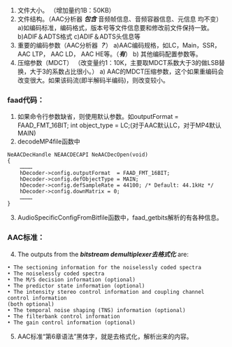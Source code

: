 ﻿
1. 文件大小。 （增加量约1B：50KB）
2. 文件结构。（AAC分析器 ***包含*** 音频帧信息、音频容器信息、元信息 均不变）
a)如编码标准，编码格式，版本号等文件信息要和修改前文件保持一致。
b)ADIF＆ADTS格式
c)ADIF＆ADTS头信息等
3. 重要的编码参数（AAC分析器 ***？***）
a)AAC编码规格，如LC，Main，SSR，AAC LTP， AAC LD， AAC HE等。（***有***）
b) 其他编码配置参数等。
4. 压缩参数（MDCT）
（改变量约1：10K，主要取MDCT系数大于3的做LSB替换，大于3的系数占比很小。）
a) AAC的MDCT压缩参数，这个如果重编码会改变很大。如果该码流(即半解码半编码)，则改变较小。

### faad代码：
1. 如果命令行参数缺省，则使用默认参数。如outputFormat = FAAD_FMT_16BIT;    int object_type = LC;(对于AAC默认LC，对于MP4默认MAIN)
2. decodeMP4file函数中
```
NeAACDecHandle NEAACDECAPI NeAACDecOpen(void)
{
    …………
    hDecoder->config.outputFormat  = FAAD_FMT_16BIT;
    hDecoder->config.defObjectType = MAIN;
    hDecoder->config.defSampleRate = 44100; /* Default: 44.1kHz */
    hDecoder->config.downMatrix = 0;
    …………
}
```
3. AudioSpecificConfigFromBitfile函数中，faad_getbits解析的有各种信息。

### AAC标准：
4. The outputs from the ***bitstream demultiplexer去格式化*** are:
```
• The sectioning information for the noiselessly coded spectra
• The noiselessly coded spectra
• The M/S decision information (optional)
• The predictor state information (optional)
• The intensity stereo control information and coupling channel control information
(both optional)
• The temporal noise shaping (TNS) information (optional)
• The filterbank control information
• The gain control information (optional)
```
5. AAC标准“第6章语法”黑体字，就是去格式化，解析出来的内容。
